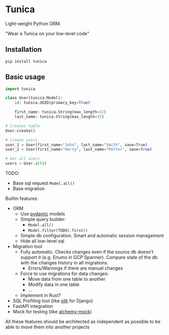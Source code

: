 # Tunica

Light-weight Python ORM.

"Wear a Tunica on your low-level code"

## Installation

```commandline
pip install tunica
```

## Basic usage

```python
import tunica

class User(tunica.Model):
    id: tunica.UUID(primary_key=True)

    first_name: tunica.String(max_length=32)
    last_name: tunica.String(max_length=32)

# Creates table
User.create()

# Create users
user_1 = User(first_name="John", last_name="Smith", save=True)
user_2 = User(first_name="Harry", last_name="Potter", save=True)

# Get all users
users = User.all()
```

TODO:
* Base sql request `Model.all()`
* Base migration

Builtin features:
* ORM
  * Use [pydantic](https://github.com/pydantic/pydantic) models
  * Simple query builder:
    * `Model.all()`
    * `Model.filter(TODO).first()`
  * Simple db configuration. Smart and automatic session management
  * Hide all low-level sql
* Migration tool
  * Fully automatic. Checks changes even if the source db doesn't support it (e.g. Enums in GCP Spanner). Compare state of the db with the changes history in all migrations.
    * Errors/Warnings if there are manual changes
  * Force to use migrations for data changes:
    * Move data from one table to another
    * Modify data in one table
    * ...
  * Implement in Rust?
* SQL Profiling tool (like [silk](https://github.com/jazzband/django-silk) for Django)
* FastAPI integration
* Mock for testing (like [alchemy-mock](https://github.com/miki725/alchemy-mock))

All these features should be architected as independent as possible to be able to move them into another projects
